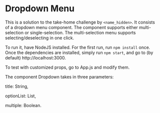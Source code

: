 # Dropdown Menu

This is a solution to the take-home challenge by `<name_hidden>`. It consists of a dropdown menu component. The component supports either multi-selection or single-selection. The multi-selection menu supports selecting/deselecting in one click.

To run it, have NodeJS installed. For the first run, run `npm install` once. Once the dependencies are installed, simply run `npm start`, and go to (by default) http://localhost:3000.

To test with customized props, go to App.js and modify them.

The component Dropdown takes in three parameters:

title: String,

optionList: List<String>,

multiple: Boolean.

